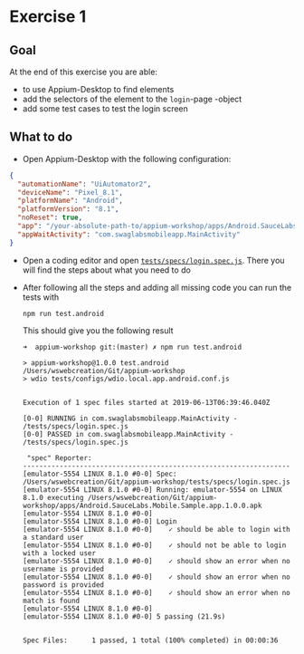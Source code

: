 # Exercise 1

## Goal
At the end of this exercise you are able:
- to use Appium-Desktop to find elements
- add the selectors of the element to the `login`-page -object
- add some test cases to test the login screen

## What to do
- Open Appium-Desktop with the following configuration:

```json
{
  "automationName": "UiAutomator2",
  "deviceName": "Pixel_8.1",
  "platformName": "Android",
  "platformVersion": "8.1",
  "noReset": true,
  "app": "/your-absolute-path-to/appium-workshop/apps/Android.SauceLabs.Mobile.Sample.app.1.0.0.apk",
  "appWaitActivity": "com.swaglabsmobileapp.MainActivity"
}
```

- Open a coding editor and open [`tests/specs/login.spec.js`](../../tests/specs/login.spec.js). There you will find the steps about what you need to do
- After following all the steps and adding all missing code you can run the tests with 

  `npm run test.android`
  
  This should give you the following result
  
  ```log
  ➜  appium-workshop git:(master) ✗ npm run test.android
  
  > appium-workshop@1.0.0 test.android /Users/wswebcreation/Git/appium-workshop
  > wdio tests/configs/wdio.local.app.android.conf.js
  
  
  Execution of 1 spec files started at 2019-06-13T06:39:46.040Z
  
  [0-0] RUNNING in com.swaglabsmobileapp.MainActivity - /tests/specs/login.spec.js
  [0-0] PASSED in com.swaglabsmobileapp.MainActivity - /tests/specs/login.spec.js
  
   "spec" Reporter:
  ------------------------------------------------------------------
  [emulator-5554 LINUX 8.1.0 #0-0] Spec: /Users/wswebcreation/Git/appium-workshop/tests/specs/login.spec.js
  [emulator-5554 LINUX 8.1.0 #0-0] Running: emulator-5554 on LINUX 8.1.0 executing /Users/wswebcreation/Git/appium-workshop/apps/Android.SauceLabs.Mobile.Sample.app.1.0.0.apk
  [emulator-5554 LINUX 8.1.0 #0-0]
  [emulator-5554 LINUX 8.1.0 #0-0] Login
  [emulator-5554 LINUX 8.1.0 #0-0]    ✓ should be able to login with a standard user
  [emulator-5554 LINUX 8.1.0 #0-0]    ✓ should not be able to login with a locked user
  [emulator-5554 LINUX 8.1.0 #0-0]    ✓ should show an error when no username is provided
  [emulator-5554 LINUX 8.1.0 #0-0]    ✓ should show an error when no password is provided
  [emulator-5554 LINUX 8.1.0 #0-0]    ✓ should show an error when no match is found
  [emulator-5554 LINUX 8.1.0 #0-0]
  [emulator-5554 LINUX 8.1.0 #0-0] 5 passing (21.9s)
  
  
  Spec Files:      1 passed, 1 total (100% completed) in 00:00:36 
  ```
